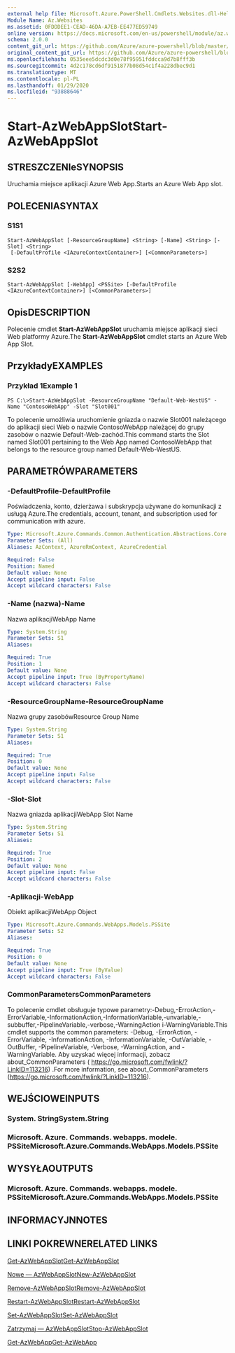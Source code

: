 ```yaml
---
external help file: Microsoft.Azure.PowerShell.Cmdlets.Websites.dll-Help.xml
Module Name: Az.Websites
ms.assetid: 0FDDDEE1-CEAD-46DA-A7EB-EE477ED59749
online version: https://docs.microsoft.com/en-us/powershell/module/az.websites/start-azwebappslot
schema: 2.0.0
content_git_url: https://github.com/Azure/azure-powershell/blob/master/src/Websites/Websites/help/Start-AzWebAppSlot.md
original_content_git_url: https://github.com/Azure/azure-powershell/blob/master/src/Websites/Websites/help/Start-AzWebAppSlot.md
ms.openlocfilehash: 0535eee5dcdc3d0e78f95951fddcca9d7b8fff3b
ms.sourcegitcommit: 4d2c178cd6df9151877b08d54c1f4a228dbec9d1
ms.translationtype: MT
ms.contentlocale: pl-PL
ms.lasthandoff: 01/29/2020
ms.locfileid: "93888646"
---
```

# <span data-ttu-id="875cd-101">Start-AzWebAppSlot</span><span class="sxs-lookup"><span data-stu-id="875cd-101">Start-AzWebAppSlot</span></span>

## <span data-ttu-id="875cd-102">STRESZCZENIe</span><span class="sxs-lookup"><span data-stu-id="875cd-102">SYNOPSIS</span></span>
<span data-ttu-id="875cd-103">Uruchamia miejsce aplikacji Azure Web App.</span><span class="sxs-lookup"><span data-stu-id="875cd-103">Starts an Azure Web App slot.</span></span>

## <span data-ttu-id="875cd-104">POLECENIA</span><span class="sxs-lookup"><span data-stu-id="875cd-104">SYNTAX</span></span>

### <span data-ttu-id="875cd-105">S1</span><span class="sxs-lookup"><span data-stu-id="875cd-105">S1</span></span>
```
Start-AzWebAppSlot [-ResourceGroupName] <String> [-Name] <String> [-Slot] <String>
 [-DefaultProfile <IAzureContextContainer>] [<CommonParameters>]
```

### <span data-ttu-id="875cd-106">S2</span><span class="sxs-lookup"><span data-stu-id="875cd-106">S2</span></span>
```
Start-AzWebAppSlot [-WebApp] <PSSite> [-DefaultProfile <IAzureContextContainer>] [<CommonParameters>]
```

## <span data-ttu-id="875cd-107">Opis</span><span class="sxs-lookup"><span data-stu-id="875cd-107">DESCRIPTION</span></span>
<span data-ttu-id="875cd-108">Polecenie cmdlet **Start-AzWebAppSlot** uruchamia miejsce aplikacji sieci Web platformy Azure.</span><span class="sxs-lookup"><span data-stu-id="875cd-108">The **Start-AzWebAppSlot** cmdlet starts an Azure Web App Slot.</span></span>

## <span data-ttu-id="875cd-109">Przykłady</span><span class="sxs-lookup"><span data-stu-id="875cd-109">EXAMPLES</span></span>

### <span data-ttu-id="875cd-110">Przykład 1</span><span class="sxs-lookup"><span data-stu-id="875cd-110">Example 1</span></span>
```
PS C:\>Start-AzWebAppSlot -ResourceGroupName "Default-Web-WestUS" -Name "ContosoWebApp" -Slot "Slot001"
```

<span data-ttu-id="875cd-111">To polecenie umożliwia uruchomienie gniazda o nazwie Slot001 należącego do aplikacji sieci Web o nazwie ContosoWebApp należącej do grupy zasobów o nazwie Default-Web-zachód.</span><span class="sxs-lookup"><span data-stu-id="875cd-111">This command starts the Slot named Slot001 pertaining to the Web App named ContosoWebApp that belongs to the resource group named Default-Web-WestUS.</span></span>

## <span data-ttu-id="875cd-112">PARAMETRÓW</span><span class="sxs-lookup"><span data-stu-id="875cd-112">PARAMETERS</span></span>

### <span data-ttu-id="875cd-113">-DefaultProfile</span><span class="sxs-lookup"><span data-stu-id="875cd-113">-DefaultProfile</span></span>
<span data-ttu-id="875cd-114">Poświadczenia, konto, dzierżawa i subskrypcja używane do komunikacji z usługą Azure.</span><span class="sxs-lookup"><span data-stu-id="875cd-114">The credentials, account, tenant, and subscription used for communication with azure.</span></span>

```yaml
Type: Microsoft.Azure.Commands.Common.Authentication.Abstractions.Core.IAzureContextContainer
Parameter Sets: (All)
Aliases: AzContext, AzureRmContext, AzureCredential

Required: False
Position: Named
Default value: None
Accept pipeline input: False
Accept wildcard characters: False
```

### <span data-ttu-id="875cd-115">-Name (nazwa)</span><span class="sxs-lookup"><span data-stu-id="875cd-115">-Name</span></span>
<span data-ttu-id="875cd-116">Nazwa aplikacji</span><span class="sxs-lookup"><span data-stu-id="875cd-116">WebApp Name</span></span>

```yaml
Type: System.String
Parameter Sets: S1
Aliases:

Required: True
Position: 1
Default value: None
Accept pipeline input: True (ByPropertyName)
Accept wildcard characters: False
```

### <span data-ttu-id="875cd-117">-ResourceGroupName</span><span class="sxs-lookup"><span data-stu-id="875cd-117">-ResourceGroupName</span></span>
<span data-ttu-id="875cd-118">Nazwa grupy zasobów</span><span class="sxs-lookup"><span data-stu-id="875cd-118">Resource Group Name</span></span>

```yaml
Type: System.String
Parameter Sets: S1
Aliases:

Required: True
Position: 0
Default value: None
Accept pipeline input: False
Accept wildcard characters: False
```

### <span data-ttu-id="875cd-119">-Slot</span><span class="sxs-lookup"><span data-stu-id="875cd-119">-Slot</span></span>
<span data-ttu-id="875cd-120">Nazwa gniazda aplikacji</span><span class="sxs-lookup"><span data-stu-id="875cd-120">WebApp Slot Name</span></span>

```yaml
Type: System.String
Parameter Sets: S1
Aliases:

Required: True
Position: 2
Default value: None
Accept pipeline input: False
Accept wildcard characters: False
```

### <span data-ttu-id="875cd-121">-Aplikacji</span><span class="sxs-lookup"><span data-stu-id="875cd-121">-WebApp</span></span>
<span data-ttu-id="875cd-122">Obiekt aplikacji</span><span class="sxs-lookup"><span data-stu-id="875cd-122">WebApp Object</span></span>

```yaml
Type: Microsoft.Azure.Commands.WebApps.Models.PSSite
Parameter Sets: S2
Aliases:

Required: True
Position: 0
Default value: None
Accept pipeline input: True (ByValue)
Accept wildcard characters: False
```

### <span data-ttu-id="875cd-123">CommonParameters</span><span class="sxs-lookup"><span data-stu-id="875cd-123">CommonParameters</span></span>
<span data-ttu-id="875cd-124">To polecenie cmdlet obsługuje typowe parametry:-Debug,-ErrorAction,-ErrorVariable,-InformationAction,-InformationVariable,-unvariable,-subbuffer,-PipelineVariable,-verbose,-WarningAction i-WarningVariable.</span><span class="sxs-lookup"><span data-stu-id="875cd-124">This cmdlet supports the common parameters: -Debug, -ErrorAction, -ErrorVariable, -InformationAction, -InformationVariable, -OutVariable, -OutBuffer, -PipelineVariable, -Verbose, -WarningAction, and -WarningVariable.</span></span> <span data-ttu-id="875cd-125">Aby uzyskać więcej informacji, zobacz about_CommonParameters ( https://go.microsoft.com/fwlink/?LinkID=113216) .</span><span class="sxs-lookup"><span data-stu-id="875cd-125">For more information, see about_CommonParameters (https://go.microsoft.com/fwlink/?LinkID=113216).</span></span>

## <span data-ttu-id="875cd-126">WEJŚCIOWE</span><span class="sxs-lookup"><span data-stu-id="875cd-126">INPUTS</span></span>

### <span data-ttu-id="875cd-127">System. String</span><span class="sxs-lookup"><span data-stu-id="875cd-127">System.String</span></span>

### <span data-ttu-id="875cd-128">Microsoft. Azure. Commands. webapps. modele. PSSite</span><span class="sxs-lookup"><span data-stu-id="875cd-128">Microsoft.Azure.Commands.WebApps.Models.PSSite</span></span>

## <span data-ttu-id="875cd-129">WYSYŁA</span><span class="sxs-lookup"><span data-stu-id="875cd-129">OUTPUTS</span></span>

### <span data-ttu-id="875cd-130">Microsoft. Azure. Commands. webapps. modele. PSSite</span><span class="sxs-lookup"><span data-stu-id="875cd-130">Microsoft.Azure.Commands.WebApps.Models.PSSite</span></span>

## <span data-ttu-id="875cd-131">INFORMACYJN</span><span class="sxs-lookup"><span data-stu-id="875cd-131">NOTES</span></span>

## <span data-ttu-id="875cd-132">LINKI POKREWNE</span><span class="sxs-lookup"><span data-stu-id="875cd-132">RELATED LINKS</span></span>

[<span data-ttu-id="875cd-133">Get-AzWebAppSlot</span><span class="sxs-lookup"><span data-stu-id="875cd-133">Get-AzWebAppSlot</span></span>](./Get-AzWebAppSlot.md)

[<span data-ttu-id="875cd-134">Nowe — AzWebAppSlot</span><span class="sxs-lookup"><span data-stu-id="875cd-134">New-AzWebAppSlot</span></span>](./New-AzWebAppSlot.md)

[<span data-ttu-id="875cd-135">Remove-AzWebAppSlot</span><span class="sxs-lookup"><span data-stu-id="875cd-135">Remove-AzWebAppSlot</span></span>](./Remove-AzWebAppSlot.md)

[<span data-ttu-id="875cd-136">Restart-AzWebAppSlot</span><span class="sxs-lookup"><span data-stu-id="875cd-136">Restart-AzWebAppSlot</span></span>](./Restart-AzWebAppSlot.md)

[<span data-ttu-id="875cd-137">Set-AzWebAppSlot</span><span class="sxs-lookup"><span data-stu-id="875cd-137">Set-AzWebAppSlot</span></span>](./Set-AzWebAppSlot.md)

[<span data-ttu-id="875cd-138">Zatrzymaj — AzWebAppSlot</span><span class="sxs-lookup"><span data-stu-id="875cd-138">Stop-AzWebAppSlot</span></span>](./Stop-AzWebAppSlot.md)

[<span data-ttu-id="875cd-139">Get-AzWebApp</span><span class="sxs-lookup"><span data-stu-id="875cd-139">Get-AzWebApp</span></span>](./Get-AzWebApp.md)

